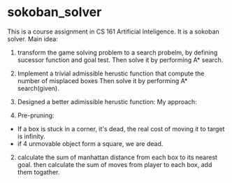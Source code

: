 # sokoban_solver
This is a course assignment in CS 161 Artificial Inteligence. 
It is a sokoban solver. 
Main idea:
1. transform the game solving problem to a search probelm, by defining 
sucessor function and goal test. Then solve it by performing A* search.

2. Implement a trivial admissible herustic function that compute the number of misplaced boxes
Then solve it by performing A* search(given). 

3. Designed a better adimissible herustic function: 
My approach:
1. Pre-pruning: 
- If a box is stuck in a corner, it's dead, the real cost of moving it to target is infinity.
- if 4 unmovable object form a square, we are dead.

2. calculate the sum of manhattan distance from each box to its nearest goal.
then calculate the sum of moves from player to each box, add them togather.

